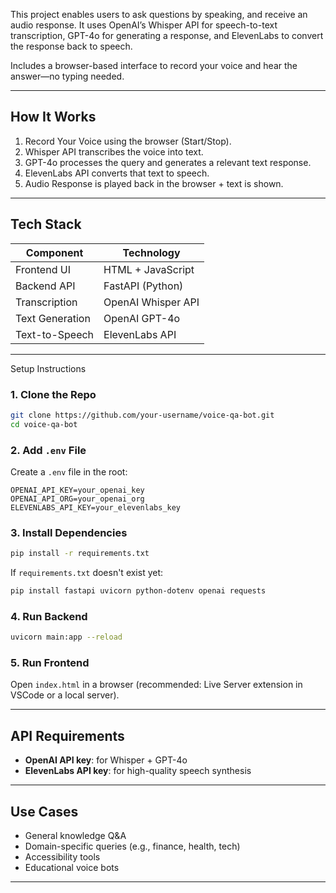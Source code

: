

This project enables users to ask questions by speaking, and receive an audio response. It uses OpenAI’s Whisper API for speech-to-text transcription, GPT-4o for generating a response, and ElevenLabs to convert the response back to speech.

Includes a browser-based interface to record your voice and hear the answer—no typing needed.

---

## How It Works

1. Record Your Voice using the browser (Start/Stop).
2. Whisper API transcribes the voice into text.
3. GPT-4o processes the query and generates a relevant text response.
4. ElevenLabs API converts that text to speech.
5. Audio Response is played back in the browser + text is shown.

---

## Tech Stack

| Component           | Technology          |
|--------------------|---------------------|
| Frontend UI        | HTML + JavaScript   |
| Backend API        | FastAPI (Python)    |
| Transcription      | OpenAI Whisper API  |
| Text Generation    | OpenAI GPT-4o       |
| Text-to-Speech     | ElevenLabs API      |

---
Setup Instructions

### 1. Clone the Repo

```bash
git clone https://github.com/your-username/voice-qa-bot.git
cd voice-qa-bot
```

### 2. Add `.env` File

Create a `.env` file in the root:

```env
OPENAI_API_KEY=your_openai_key
OPENAI_API_ORG=your_openai_org
ELEVENLABS_API_KEY=your_elevenlabs_key
```

### 3. Install Dependencies

```bash
pip install -r requirements.txt
```

If `requirements.txt` doesn't exist yet:

```bash
pip install fastapi uvicorn python-dotenv openai requests
```

### 4. Run Backend

```bash
uvicorn main:app --reload
```

### 5. Run Frontend

Open `index.html` in a browser (recommended: Live Server extension in VSCode or a local server).

---

## API Requirements

- **OpenAI API key**: for Whisper + GPT-4o
- **ElevenLabs API key**: for high-quality speech synthesis

---

## Use Cases

- General knowledge Q&A
- Domain-specific queries (e.g., finance, health, tech)
- Accessibility tools
- Educational voice bots

---
